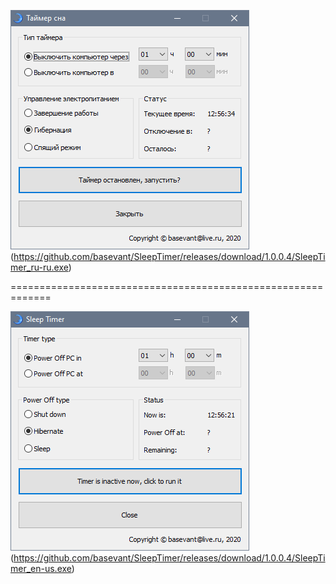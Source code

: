 ![Таймер сна](/Screenshots/SleepTimer_ru-ru.png)
(https://github.com/basevant/SleepTimer/releases/download/1.0.0.4/SleepTimer_ru-ru.exe)

=============================================================  

![Sleep Timer](/Screenshots/SleepTimer_en-us.png)
(https://github.com/basevant/SleepTimer/releases/download/1.0.0.4/SleepTimer_en-us.exe)
